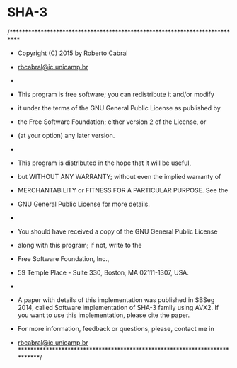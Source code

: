 # SHA-3

/***************************************************************************
 *   Copyright (C) 2015 by Roberto Cabral                                  
 *   rbcabral@ic.unicamp.br                                                
 *                                                                         
 *   This program is free software; you can redistribute it and/or modify  
 *   it under the terms of the GNU General Public License as published by  
 *   the Free Software Foundation; either version 2 of the License, or     
 *   (at your option) any later version.                                   
 *                                                                         
 *   This program is distributed in the hope that it will be useful,       
 *   but WITHOUT ANY WARRANTY; without even the implied warranty of        
 *   MERCHANTABILITY or FITNESS FOR A PARTICULAR PURPOSE.  See the         
 *   GNU General Public License for more details.                          
 *                                                                         
 *   You should have received a copy of the GNU General Public License     
 *   along with this program; if not, write to the                         
 *   Free Software Foundation, Inc.,                                       
 *   59 Temple Place - Suite 330, Boston, MA  02111-1307, USA.   	   
 *									   	
 *   A paper with details of this implementation was published in SBSeg 2014, called Software implementation of SHA-3 family using AVX2. If you want to use this implementation, please cite the paper.           						   
  
 *   For more information, feedback or questions, please, contact me in    
 *   rbcabral@ic.unicamp.br						   
 ***************************************************************************/
